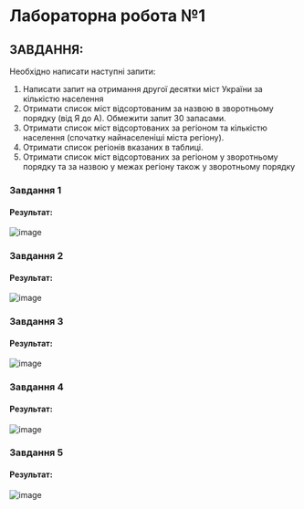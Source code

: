 # Лабораторна робота №1
## ЗАВДАННЯ:
Необхідно написати наступні запити:
1. Написати запит на отримання другої десятки міст України за кількістю населення
2. Отримати список міст відсортованим за назвою в зворотньому порядку (від Я до А). Обмежити запит 30 запасами.
3. Отримати список міст відсортованих за регіоном та кількістю населення (спочатку найнаселеніші міста регіону).
4. Отримати список регіонів вказаних в таблиці.
5. Отримати список міст відсортованих за регіоном у зворотньому порядку та за назвою у межах регіону також у зворотньому порядку

### Завдання 1
#### Результат:
![image](https://github.com/user-attachments/assets/7ee4aab6-8844-41ab-adef-965c3273e685)

### Завдання 2
#### Результат:
![image](https://github.com/user-attachments/assets/c9798d3b-a05b-45ad-ad57-fe6d78c67e2e)

### Завдання 3
#### Результат:
![image](https://github.com/user-attachments/assets/e934fdf7-086c-47e6-bc90-76be7a120eb5)

### Завдання 4
#### Результат:
![image](https://github.com/user-attachments/assets/cc392dda-f641-45b8-865a-5b861a40e229)

### Завдання 5
#### Результат:
![image](https://github.com/user-attachments/assets/fcaa21ee-14bc-45ff-9fc0-72ec0f640487)
